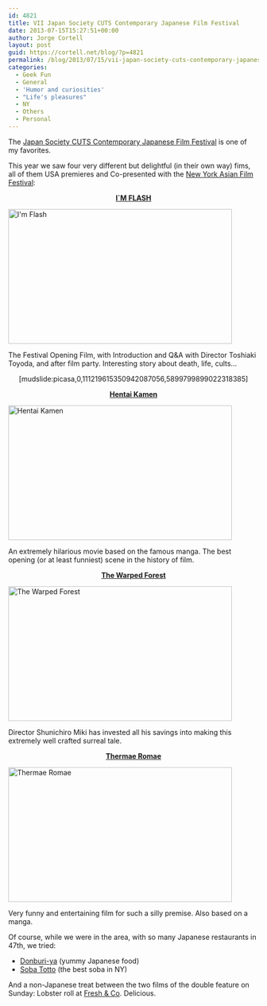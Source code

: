 ```yaml
---
id: 4821
title: VII Japan Society CUTS Contemporary Japanese Film Festival
date: 2013-07-15T15:27:51+00:00
author: Jorge Cortell
layout: post
guid: https://cortell.net/blog/?p=4821
permalink: /blog/2013/07/15/vii-japan-society-cuts-contemporary-japanese-film-festival/
categories:
  - Geek Fun
  - General
  - 'Humor and curiosities'
  - "Life's pleasures"
  - NY
  - Others
  - Personal
---
```

The <a title="https://www.japansociety.org/japan-cuts-2013" href="https://www.japansociety.org/japan-cuts-2013" target="_blank">Japan Society CUTS Contemporary Japanese Film Festival</a> is one of my favorites.

This year we saw four very different but delightful (in their own way) fims, all of them USA premieres and Co-presented with the <a title="https://subwaycinema.com/nyaff13/" href="https://subwaycinema.com/nyaff13/" target="_blank">New York Asian Film Festival</a>:

<p style="text-align: center">
  <a title="https://www.japansociety.org/event/im-flash" href="https://www.japansociety.org/event/im-flash" target="_blank"><strong>I`M FLASH</strong></a>
</p>

<img class="aligncenter" alt="I'm Flash" src="https://www.japansociety.org/resources/legacy/event/Website_large_flash.jpg" width="450" height="271" />

The Festival Opening Film, with Introduction and Q&A with Director Toshiaki Toyoda, and after film party. Interesting story about death, life, cults...

<p style="text-align: center">
  [mudslide:picasa,0,111219615350942087056,5899799899022318385]
</p>

<p style="text-align: center">
</p>

<p style="text-align: center">
  <a title="https://www.japansociety.org/event/hentai-kamen-forbidden-super-hero" href="https://www.japansociety.org/event/hentai-kamen-forbidden-super-hero" target="_blank"><strong>Hentai Kamen</strong></a>
</p>

<img class="aligncenter" alt="Hentai Kamen" src="https://www.japansociety.org/resources/legacy/event/Website_large_hentai.jpg" width="450" height="271" />

<p style="text-align: left">
  An extremely hilarious movie based on the famous manga. The best opening (or at least funniest) scene in the history of film.
</p>

<p style="text-align: center">
</p>

<p style="text-align: center">
  <a title="https://www.japansociety.org/event/the-warped-forest" href="https://www.japansociety.org/event/the-warped-forest" target="_blank"><strong>The Warped Forest</strong></a>
</p>

<img class="aligncenter" alt="The Warped Forest" src="https://www.japansociety.org/resources/legacy/event/Website_large_warped.jpg" width="450" height="271" />

<p style="text-align: left">
  Director Shunichiro Miki has invested all his savings into making this extremely well crafted surreal tale.
</p>

<p style="text-align: center">
</p>

<p style="text-align: center">
  <strong><a title="https://www.japansociety.org/event/thermae-romae-1" href="https://www.japansociety.org/event/thermae-romae-1" target="_blank">Thermae Romae</a></strong>
</p>

<img class="aligncenter" alt="Thermae Romae" src="https://www.japansociety.org/resources/legacy/event/Website_large_romae.jpg" width="450" height="271" />

<p style="text-align: left">
  Very funny and entertaining film for such a silly premise. Also based on a manga.
</p>

<p style="text-align: center">
</p>

Of course, while we were in the area, with so many Japanese restaurants in 47th, we tried:

  * <a title="https://donburiyanyc.com" href="https://donburiyanyc.com" target="_blank">Donburi-ya</a> (yummy Japanese food)
  * <a title="https://www.sobatotto.com" href="https://www.sobatotto.com" target="_blank">Soba Totto</a> (the best soba in NY)

And a non-Japanese treat between the two films of the double feature on Sunday: Lobster roll at <a title="https://www.freshandconyc.com" href="https://www.freshandconyc.com" target="_blank">Fresh & Co</a>. Delicious.